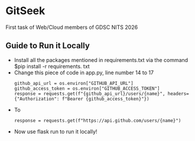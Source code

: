# GitSeek
First task of Web/Cloud members of GDSC NITS 2026

## Guide to Run it Locally
- Install all the packages mentioned in requirements.txt via the command $pip install -r requirements. txt
- Change this piece of code in app.py, line number 14 to 17
  ```
  github_api_url = os.environ["GITHUB_API_URL"]
  github_access_token = os.environ["GITHUB_ACCESS_TOKEN"]
  response = requests.get(f"{github_api_url}/users/{name}", headers={"Authorization": f"Bearer {github_access_token}"})
  ```
- To
  ```
  response = requests.get(f"https://api.github.com/users/{name}")
  ```
- Now use flask run to run it locally!
